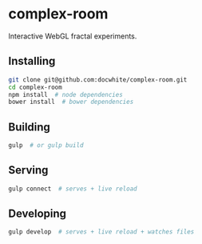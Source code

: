 # complex-room
Interactive WebGL fractal experiments.

## Installing
```bash
git clone git@github.com:docwhite/complex-room.git
cd complex-room
npm install  # node dependencies
bower install  # bower dependencies
```

## Building
```bash
gulp  # or gulp build
```

## Serving
```bash
gulp connect  # serves + live reload
```

## Developing
```bash
gulp develop  # serves + live reload + watches files
```